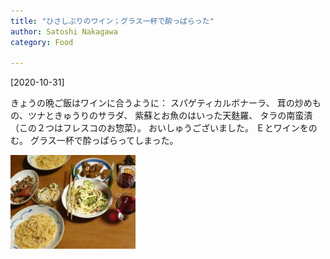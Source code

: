 ```yaml
---
title: "ひさしぶりのワイン；グラス一杯で酔っぱらった"
author: Satoshi Nakagawa
category: Food

---
```


[2020-10-31]  
 
きょうの晩ご飯はワインに合うように：
スパゲティカルボナーラ、
茸の炒めもの、ツナときゅうりのサラダ、
紫蘇とお魚のはいった天麩羅、
タラの南蛮漬（この２つはフレスコのお惣菜）。
おいしゅうございました。
Ｅとワインをのむ。
グラス一杯で酔っぱらってしまった。

<img src="/pict/2020-10-31-wine.jpg" alt="" width="200"/>

